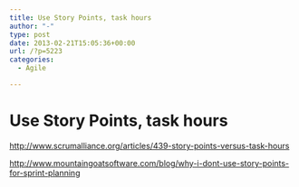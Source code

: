 ```yaml
---
title: Use Story Points, task hours
author: "-"
type: post
date: 2013-02-21T15:05:36+00:00
url: /?p=5223
categories:
  - Agile

---
```

# Use Story Points, task hours
[<http://www.scrumalliance.org/articles/439-story-points-versus-task-hours>][1]

<http://www.mountaingoatsoftware.com/blog/why-i-dont-use-story-points-for-sprint-planning>

 [1]: http://www.mountaingoatsoftware.com/blog/why-i-dont-use-story-points-for-sprint-planning